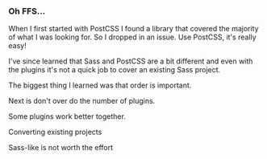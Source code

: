 ### Oh FFS...

When I first started with PostCSS I found a library that covered the majority of what I was looking for. So I dropped in an issue. Use PostCSS, it's really easy!

I've since learned that Sass and PostCSS are a bit different and even with the plugins it's not a quick job to cover an existing Sass project.

The biggest thing I learned was that order is important.

Next is don't over do the number of plugins.

Some plugins work better together.

Converting existing projects

Sass-like is not worth the effort